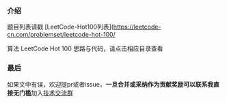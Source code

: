 ### 介绍

题目列表请戳 [LeetCode-Hot100列表](https://leetcode-cn.com/problemset/leetcode-hot-100/

算法 LeetCode Hot 100 思路与代码，请点击相应目录查看

### 最后

如果文中有误，欢迎提pr或者issue，**一旦合并或采纳作为贡献奖励可以联系我直接无门槛**加入[技术交流群](https://mp.weixin.qq.com/s/ErQFjJbIsMVGjIRWbQCD1Q)

